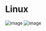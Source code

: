 # Linux
![image](https://user-images.githubusercontent.com/70767105/115952240-673fd700-a517-11eb-8e50-94c8719ecda9.png)
![image](https://user-images.githubusercontent.com/70767105/115952249-77f04d00-a517-11eb-9988-b2b0314d6121.png)
